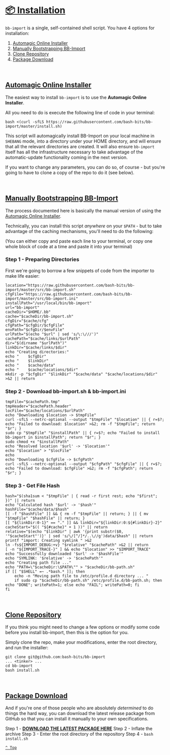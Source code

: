 # [📦 Installation](README.md)

`bb-import` is a single, self-contained shell script.  You have 4 options for installation:

1. [Automagic Online Installer](#automagic-online-installer)
2. [Manually Bootstrapping BB-Import](#manually-bootstrapping-bb-import)
3. [Clone Repository](#clone-repository)
4. [Package Download](#package-download)

<br />

## [Automagic Online Installer](#-installation)

The easiest way to install `bb-import` is to use the **Automagic Online Installer**.

All you need to do is execute the following line of code in your terminal:

```shell
bash <(curl -sfLS https://raw.githubusercontent.com/bash-bits/bb-import/master/install.sh)
```

This script will automagically install BB-Import on your local machine in `SHEBANG` mode, into a directory under your HOME directory, and will ensure that all the relevant directories are created.  It will also ensure `bb-import` itself has all the infrastructure necessary to take advantage of the automatic-update functionality coming in the next version.

If you want to change any parameters, you can do so, of course - but you're going to have to clone a copy of the repo to do it (see below).

<br />

## [Manually Bootstrapping BB-Import](#-installation)

The process documented here is basically the manual version of using the [Automagic Online Installer](#automagic-online-installer).

Technically, you can install this script _anywhere_ on your `$PATH` - but to take advantage of the caching mechanisms, you'll need to do the following:

(You can either copy and paste each line to your terminal, or copy one whole block of code at a time and paste it into your terminal)

### Step 1 - Preparing Directories

First we're going to borrow a few snippets of code from the importer to make life easier:

```shell
location="https://raw.githubusercontent.com/bash-bits/bb-import/master/src/bb-import.sh"
cfgFile="https://raw.githubusercontent.com/bash-bits/bb-import/master/src/bb-import.ini"
installPath="/usr/local/bin/bb-import"
url="bb-import"
cacheDir="$HOME/.bb"
cache="$cacheDir/bb-import.sh"
cfgDir="$cache/cfg"
cfgPath="$cfgDir/$cfgFile"
envPath="$cfgDir/$envFile"
urlPath="$(echo "$url" | sed 's/\:\///')"
cachePath="$cache/links/$urlPath"
dir="$(dirname "$urlPath")"
linkDir="$cache/links/$dir"
echo "Creating directories:"
echo "    $cfgDir"
echo "    $linkDir"
echo "    $cache/data"
echo "    $cache/locations/$dir"
mkdir -p "$cfgDir" "$linkDir" "$cache/data" "$cache/locations/$dir" >&2 || return
```

### Step 2 - Download bb-import.sh & bb-import.ini

```shell
tmpFile="$cachePath.tmp"
tmpHeader="$cachePath.header"
locFile="$cache/locations/$urlPath"
echo "Downloading $location -> $tmpFile"
curl -sfLS --netrc-optional --output "$tmpFile" "$location" || { r=$?; echo "Failed to download: $location" >&2; rm -f "$tmpFile"; return "$r"; }
sudo cp "$tmpFile" "$installPath" || { r=$?; echo "Failed to install bb-import in $installPath"; return "$r"; }
sudo chmod +x "$installPath"
echo "Resolved location '$url' -> '$location'"
echo "$location" > "$locFile"
echo
echo "Downloading $cfgFile -> $cfgPath"
curl -sfLS --netrc-optional --output "$cfgPath" "$cfgFile" || { r=$?; echo "Failed to download: $cfgFile" >&2; rm -f "$cfgPath"; return "$r"; }
```

### Step 3 - Get File Hash

```shell
hash="$(sha1sum < "$tmpFile" | { read -r first rest; echo "$first"; })" || return
echo "Calculated hash '$url' -> '$hash'"
hashFile="$cache/data/$hash"
[[ -f "$hashFile" ]] && { rm -f "$tmpFile" || return; } || { mv "$tmpFile" "$hashFile" || return; }
[[ "${linkDir:0-1}" == "." ]] && linkDir="${linkDir:0:${#linkDir}-2}"
cacheStart="$(( "${#cache}" + 1 ))" || return
relative="$(echo "$linkDir" | awk '{print substr($0, '"$cacheStart"')}' | sed 's/\/[^/]*/..\//g')data/$hash" || return
printf "import: Creating symlink " >&2
ln -fs${IMPORT_DEBUG:+v} "$relative" "$cachePath" >&2 || return
[ -n "${IMPORT_TRACE-}" ] && echo "$location" >> "$IMPORT_TRACE"
echo "Successfully downloaded '$url' -> '$hashFile'"
echo "SYMLINK: '$relative' -> '$cachePath'"
echo "Creating path file ..."
echo "PATH=\"$cacheDir:\$PATH\"" > "$cacheDir/bb-path.sh"
if [[ "$SHELL" =~ .*bash.* ]]; then
    echo -n "Moving path file to /etc/profile.d directory ... "
    if sudo cp "$cacheDir/bb-path.sh" /etc/profile.d/bb-path.sh; then echo "DONE"; writePath=1; else echo "FAIL"; writePath=0; fi
fi
```

<br />

## [Clone Repository](#toc)

If you think you might need to change a few options or modify some code before you install bb-import, then this is the option for you.

Simply clone the repo, make your modifications, enter the root directory, and run the installer:

```shell
git clone git@github.com:bash-bits/bb-import
... <tinker> ...
cd bb-import
bash install.sh
```

<br />

## [Package Download](#toc)

And if you're one of those people who are absolutely _determined_ to do things the hard way, you can download the latest release package from GitHub so that you can install it manually to your own specifications.

Step 1 - [**DOWNLOAD THE LATEST PACKAGE HERE**](https://github.com/bash-bits/bb-import/releases/latest)
Step 2 - Inflate the archive
Step 3 - Enter the root directory of the repository
Step 4 - `bash install.sh`


[`^ Top`](#-installation)

